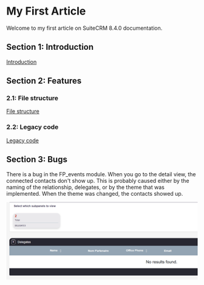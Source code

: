 # My First Article

Welcome to my first article on SuiteCRM 8.4.0 documentation.

## Section 1: Introduction

[Introduction](/introduction.md)

## Section 2: Features

### 2.1: File structure
<!-- link to file structure -->
[File structure](/file-structure.md)

### 2.2: Legacy code

<!-- link to the legacy code -->
[Legacy code](/legacy-code/legacy-classes/bean-factory.md)

## Section 3: Bugs
There is a bug in the FP_events module.
When you go to the detail view, the connected contacts don't show up. This is probably caused either by the naming of the relationship, delegates, or by the theme that was implemented. When the theme was changed, the contacts showed up.

![Bug delegetates](/images/bug-delegates.png)
